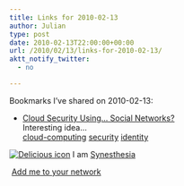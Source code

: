 ```yaml
---
title: Links for 2010-02-13
author: Julian
type: post
date: 2010-02-13T22:00:00+00:00
url: /2010/02/13/links-for-2010-02-13/
aktt_notify_twitter:
  - no

---
```

Bookmarks I&#8217;ve shared on 2010-02-13:

  * [Cloud Security Using&#8230; Social Networks?][1]  
    Interesting idea&#8230;  
    [cloud-computing][2] [security][3] [identity][4] 

<p class="deliciouslink">
  <a href="http://del.icio.us/synesthesia" title="See all my bookmarks on del.icio.us"><img src="https://www.synesthesia.co.uk/images/deliciousicon.jpg" alt="Delicious icon" /></a>&nbsp;I am <a href="http://del.icio.us/synesthesia" title="See all my bookmarks on del.icio.us">Synesthesia</a>
</p>

<p class="deliciouslink">
  <a href="http://del.icio.us/network?add=synesthesia" title="Add me to your del.icio.us network"><img src="https://www.synesthesia.co.uk/images/add.gif" alt="" /></a>&nbsp;<a href="http://del.icio.us/network?add=synesthesia" title="Add me to your del.icio.us network">Add me to your network</a>
</p>

 [1]: http://www.readwriteweb.com/cloud/2010/02/cloud-security-using-social-ne.php?utm_source=feedburner
 [2]: http://delicious.com/synesthesia/cloud-computing
 [3]: http://delicious.com/synesthesia/security
 [4]: http://delicious.com/synesthesia/identity